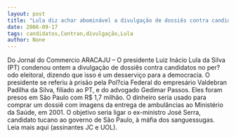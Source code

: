 ```yaml
---
layout: post
title: "Lula diz achar abominável a divulgação de dossiês contra candidatos"
date: 2006-09-17
tags: candidatos,Contran,divulgação,Lula
author: None
---
```

Do Jornal do Commercio
ARACAJU – O presidente Luiz Inácio Lula da Silva (PT) condenou ontem a divulgação de dossiês contra candidatos no per?odo eleitoral, dizendo que isso é um desserviço para a democracia. O presidente se referiu à prisão pela Pol?cia Federal do empresário Valdebran Padilha da Silva, filiado ao PT, e do advogado Gedimar Passos. Eles foram presos em São Paulo com R$ 1,7 milhão. O dinheiro seria usado para comprar um dossiê com imagens da entrega de ambulâncias ao Ministério da Saúde, em 2001. O objetivo seria ligar o ex-ministro José Serra, candidato tucano ao governo de São Paulo, à máfia dos sanguessugas.
&nbsp;
Leia mais aqui (assinantes JC e UOL). 